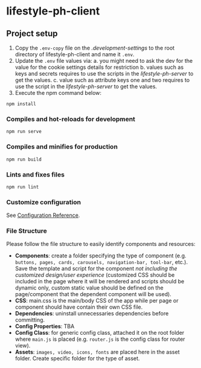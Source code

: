 # lifestyle-ph-client

## Project setup
1. Copy the `.env-copy` file on the *.development-settings* to the root directory of lifestyle-ph-client and name it `.env`.
2. Update the `.env` file values via:
    a. you might need to ask the dev for the value for the cookie settings details for restriction
    b. values such as keys and secrets requires to use the scripts in the *lifestyle-ph-server* to get the values.
    c. value such as attribute keys one and two requires to use the script in the *lifestyle-ph-server* to get the values.
3. Execute the npm command below:
```
npm install
```

### Compiles and hot-reloads for development
```
npm run serve
```

### Compiles and minifies for production
```
npm run build
```

### Lints and fixes files
```
npm run lint
```

### Customize configuration
See [Configuration Reference](https://cli.vuejs.org/config/).

### File Structure

Please follow the file structure to easily identify components and resources:

- **Components**: create a folder specifying the type of component (e.g. `buttons, pages, cards, carousels, navigation-bar, tool-bar`, etc.). Save the template and script for the component *not including the customized design/user experience* (customized CSS should be included in the page where it will be rendered and scripts should be dynamic only, custom static value should be defined on the page/component that the dependent component will be used).
- **CSS**: main.css is the main/body CSS of the app while per page or component should have contain their own CSS file.
- **Dependencies**: uninstall unnecessaries dependencies before committing.
- **Config Properties**: TBA
- **Config Class**: for generic config class, attached it on the root folder where `main.js` is placed (e.g. `router.js` is the config class for router view).
- **Assets**: `images, video, icons, fonts` are placed here in the asset folder. Create specific folder for the type of asset.